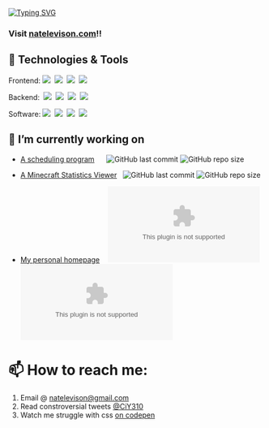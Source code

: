 [![Typing SVG](https://readme-typing-svg.herokuapp.com?font=Open+Sans&duration=1500&pause=1000&color=ffffff&vCenter=true&width=435&lines=%F0%9F%91%8B+Hello;%F0%9F%98%84+I+am+Nate+Levison+;%F0%9F%91%A8%E2%80%8D%F0%9F%92%BB+Full+Stack+Programmer;%F0%9F%97%9D+2y+Java+and+W2+experience;%F0%9F%A5%A3+Mac+and+Cheese+Enthusiast)](https://git.io/typing-svg)
### Visit [natelevison.com](https://natelevison.com)!!

## 🔧 Technologies & Tools
Frontend:
![](https://img.shields.io/badge/-JavaScript-c2bc00?logo=JavaScript)&nbsp;
![](https://img.shields.io/badge/-HTML-ff995e?logo=HTML5)&nbsp;
![](https://img.shields.io/badge/-CSS3-5ea1ff?logo=CSS3&logoColor=0082c3)&nbsp;
![](https://img.shields.io/badge/-Svelte-df793e?logo=Svelte)&nbsp;

Backend:&nbsp;
![](https://img.shields.io/badge/-Java-ff7569?logo=OpenJDK)&nbsp;
![](https://img.shields.io/badge/-Python-2db345?logo=Python)&nbsp;
![](https://img.shields.io/badge/-TypeScript-66cddd?logo=typescript)&nbsp;
![](https://img.shields.io/badge/-node.js-66d97a?logo=node.js)&nbsp;

Software:
![](https://img.shields.io/badge/-VSCode-5ea1ff?logo=visual-studio-code)&nbsp;
![](https://img.shields.io/badge/-GitHub-gray?logo=GitHub)&nbsp;
![](https://img.shields.io/badge/-Git-orange?logo=git)&nbsp;
![](https://img.shields.io/badge/-nginx-3a8855?logo=nginx)&nbsp;  

## 🔭 I’m currently working on
  -  [A scheduling program](https://github.com/Cheespeasa1234/LeviSchedule)  &nbsp;&nbsp;&nbsp;&nbsp;
![GitHub last commit](https://img.shields.io/github/last-commit/Cheespeasa1234/LeviSchedule)
![GitHub repo size](https://img.shields.io/github/repo-size/Cheespeasa1234/LeviSchedule)

  -  [A Minecraft Statistics Viewer](https://github.com/Cheespeasa1234/StatsViewer) &nbsp;
![GitHub last commit](https://img.shields.io/github/last-commit/Cheespeasa1234/StatsViewer)
![GitHub repo size](https://img.shields.io/github/repo-size/Cheespeasa1234/StatsViewer)

  -  [My personal homepage](https://natelevison.com) &nbsp;&nbsp;
![GitHub last commit](https://img.shields.io/github/last-commit/Cheespeasa1234/natelevison.com)
![GitHub repo size](https://img.shields.io/github/repo-size/Cheespeasa1234/natelevison.com)


# 📫 How to reach me:
  1. Email @ [natelevison@gmail.com](mailto:natelevison@gmail.com)
  2. Read constroversial tweets [@CiY310](https://www.twitter.com/CiY310) 
  3. Watch me struggle with css [on codepen](https://codepen.io/ciy310)
